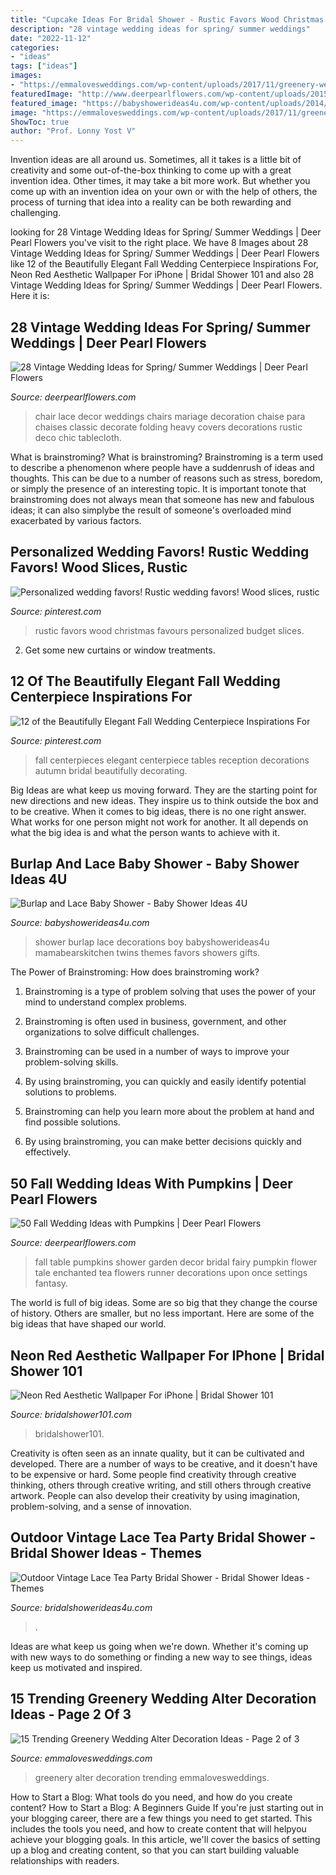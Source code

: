 ```yaml
---
title: "Cupcake Ideas For Bridal Shower - Rustic Favors Wood Christmas Favours Personalized Budget Slices"
description: "28 vintage wedding ideas for spring/ summer weddings"
date: "2022-11-12"
categories:
- "ideas"
tags: ["ideas"]
images:
- "https://emmalovesweddings.com/wp-content/uploads/2017/11/greenery-wedding-alter-decoratioon-ideas.jpg"
featuredImage: "http://www.deerpearlflowers.com/wp-content/uploads/2015/10/Heavy-Lace-vintage-wedding-chair-decor-ideas.jpg"
featured_image: "https://babyshowerideas4u.com/wp-content/uploads/2014/01/katie21.jpg"
image: "https://emmalovesweddings.com/wp-content/uploads/2017/11/greenery-wedding-alter-decoratioon-ideas.jpg"
ShowToc: true
author: "Prof. Lonny Yost V"
---
```



Invention ideas are all around us. Sometimes, all it takes is a little bit of creativity and some out-of-the-box thinking to come up with a great invention idea. Other times, it may take a bit more work. But whether you come up with an invention idea on your own or with the help of others, the process of turning that idea into a reality can be both rewarding and challenging.

	

		
looking for 28 Vintage Wedding Ideas for Spring/ Summer Weddings | Deer Pearl Flowers you've visit to the right place. We have 8 Images about 28 Vintage Wedding Ideas for Spring/ Summer Weddings | Deer Pearl Flowers like 12 of the Beautifully Elegant Fall Wedding Centerpiece Inspirations For, Neon Red Aesthetic Wallpaper For iPhone | Bridal Shower 101 and also 28 Vintage Wedding Ideas for Spring/ Summer Weddings | Deer Pearl Flowers. Here it is:
		
    
## 28 Vintage Wedding Ideas For Spring/ Summer Weddings | Deer Pearl Flowers

<img loading=lazy src="http://www.deerpearlflowers.com/wp-content/uploads/2015/10/Heavy-Lace-vintage-wedding-chair-decor-ideas.jpg" onerror="this.onerror=null;this.src='https://tse4.mm.bing.net/th?id=OIP.MKKuWnV8Ach91tmVqjW4EQHaLG&amp;pid=15.1';" alt="28 Vintage Wedding Ideas for Spring/ Summer Weddings | Deer Pearl Flowers">

_Source: deerpearlflowers.com_

>chair lace decor weddings chairs mariage decoration chaise para chaises classic decorate folding heavy covers decorations rustic deco chic tablecloth. 

	

What is brainstroming?
What is brainstroming? Brainstroming is a term used to describe a phenomenon where people have a suddenrush of ideas and thoughts. This can be due to a number of reasons such as stress, boredom, or simply the presence of an interesting topic. It is important tonote that brainstroming does not always mean that someone has new and fabulous ideas; it can also simplybe the result of someone's overloaded mind exacerbated by various factors.

    
## Personalized Wedding Favors! Rustic Wedding Favors! Wood Slices, Rustic

<img loading=lazy src="https://i.pinimg.com/736x/a3/95/88/a39588973047b25b895eb9351cc3331e.jpg" onerror="this.onerror=null;this.src='https://tse2.mm.bing.net/th?id=OIP.DLUwIqWZxeitsF1i5hFcLQHaO0&amp;pid=15.1';" alt="Personalized wedding favors! Rustic wedding favors! Wood slices, rustic">

_Source: pinterest.com_

>rustic favors wood christmas favours personalized budget slices. 

	

2. Get some new curtains or window treatments.

    
## 12 Of The Beautifully Elegant Fall Wedding Centerpiece Inspirations For

<img loading=lazy src="https://i.pinimg.com/736x/3a/73/67/3a73677db75750eae8d7425124dc50c2.jpg" onerror="this.onerror=null;this.src='https://tse4.mm.bing.net/th?id=OIP.wIY-f5EDiMGllsUherv51wHaLF&amp;pid=15.1';" alt="12 of the Beautifully Elegant Fall Wedding Centerpiece Inspirations For">

_Source: pinterest.com_

>fall centerpieces elegant centerpiece tables reception decorations autumn bridal beautifully decorating. 

	

Big Ideas are what keep us moving forward. They are the starting point for new directions and new ideas. They inspire us to think outside the box and to be creative. When it comes to big ideas, there is no one right answer. What works for one person might not work for another. It all depends on what the big idea is and what the person wants to achieve with it.

    
## Burlap And Lace Baby Shower - Baby Shower Ideas 4U

<img loading=lazy src="https://babyshowerideas4u.com/wp-content/uploads/2014/01/katie21.jpg" onerror="this.onerror=null;this.src='https://tse3.mm.bing.net/th?id=OIP.2lHfNaop0heNs4EwQi17SwHaLE&amp;pid=15.1';" alt="Burlap and Lace Baby Shower - Baby Shower Ideas 4U">

_Source: babyshowerideas4u.com_

>shower burlap lace decorations boy babyshowerideas4u mamabearskitchen twins themes favors showers gifts. 

	

The Power of Brainstroming: How does brainstroming work?
1. Brainstroming is a type of problem solving that uses the power of your mind to understand complex problems.
2. Brainstroming is often used in business, government, and other organizations to solve difficult challenges.

3. Brainstroming can be used in a number of ways to improve your problem-solving skills.

4. By using brainstroming, you can quickly and easily identify potential solutions to problems.

5. Brainstroming can help you learn more about the problem at hand and find possible solutions.

6. By using brainstroming, you can make better decisions quickly and effectively.

    
## 50 Fall Wedding Ideas With Pumpkins | Deer Pearl Flowers

<img loading=lazy src="http://www.deerpearlflowers.com/wp-content/uploads/2015/08/once-upon-a-time-fairy-tale-fantasy-enchanted-garden-baby-shower-flower-table-runner-with-pumpkins.jpg" onerror="this.onerror=null;this.src='https://tse3.mm.bing.net/th?id=OIP.h8eskqvM3xICICI31AOkoQHaLH&amp;pid=15.1';" alt="50 Fall Wedding Ideas with Pumpkins | Deer Pearl Flowers">

_Source: deerpearlflowers.com_

>fall table pumpkins shower garden decor bridal fairy pumpkin flower tale enchanted tea flowers runner decorations upon once settings fantasy. 

	

The world is full of big ideas. Some are so big that they change the course of history. Others are smaller, but no less important. Here are some of the big ideas that have shaped our world.

    
## Neon Red Aesthetic Wallpaper For IPhone | Bridal Shower 101

<img loading=lazy src="https://bridalshower101.com/wp-content/uploads/2021/05/red-neon-5.png" onerror="this.onerror=null;this.src='https://tse1.mm.bing.net/th?id=OIP.n1qimRCfjgSUbnDDE9TGfAHaNK&amp;pid=15.1';" alt="Neon Red Aesthetic Wallpaper For iPhone | Bridal Shower 101">

_Source: bridalshower101.com_

>bridalshower101. 

	

Creativity is often seen as an innate quality, but it can be cultivated and developed. There are a number of ways to be creative, and it doesn't have to be expensive or hard. Some people find creativity through creative thinking, others through creative writing, and still others through creative artwork. People can also develop their creativity by using imagination, problem-solving, and a sense of innovation.

    
## Outdoor Vintage Lace Tea Party Bridal Shower - Bridal Shower Ideas - Themes

<img loading=lazy src="https://www.bridalshowerideas4u.com/wp-content/uploads/2016/04/Outdoor-Vintage-Lace-Tea-Party-Bridal-Shower-Guest-Tables.jpg" onerror="this.onerror=null;this.src='https://tse1.mm.bing.net/th?id=OIP.k4SfaHbeNVDiF8ZOGWG2SgHaLH&amp;pid=15.1';" alt="Outdoor Vintage Lace Tea Party Bridal Shower - Bridal Shower Ideas - Themes">

_Source: bridalshowerideas4u.com_

>. 

	

Ideas are what keep us going when we're down. Whether it's coming up with new ways to do something or finding a new way to see things, ideas keep us motivated and inspired.

    
## 15 Trending Greenery Wedding Alter Decoration Ideas - Page 2 Of 3

<img loading=lazy src="https://emmalovesweddings.com/wp-content/uploads/2017/11/greenery-wedding-alter-decoratioon-ideas.jpg" onerror="this.onerror=null;this.src='https://tse3.mm.bing.net/th?id=OIP.DAfFfrEEigBblvpXctcmHwHaLH&amp;pid=15.1';" alt="15 Trending Greenery Wedding Alter Decoration Ideas - Page 2 of 3">

_Source: emmalovesweddings.com_

>greenery alter decoration trending emmalovesweddings. 

	

How to Start a Blog: What tools do you need, and how do you create content?
How to Start a Blog: A Beginners Guide
If you're just starting out in your blogging career, there are a few things you need to get started. This includes the tools you need, and how to create content that will helpyou achieve your blogging goals. In this article, we'll cover the basics of setting up a blog and creating content, so that you can start building valuable relationships with readers.

